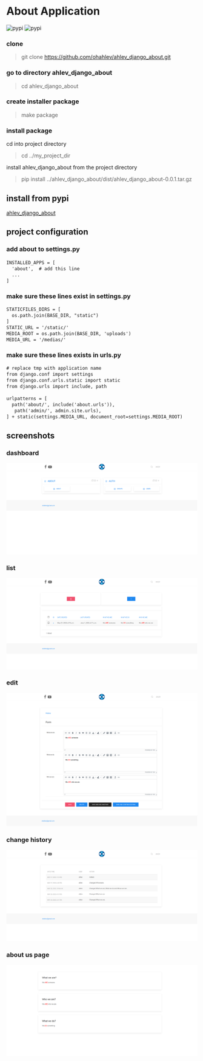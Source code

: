 # About Application
![pypi](https://img.shields.io/pypi/v/ahlev_django_about) ![pypi](https://img.shields.io/pypi/status/ahlev_django_about)

### clone

> git clone https://github.com/ohahlev/ahlev_django_about.git

### go to directory ahlev_django_about

> cd ahlev_django_about

### create installer package

> make package

### install package

cd into project directory

> cd ../my_project_dir

install ahlev_django_about from the project directory

> pip install ../ahlev_django_about/dist/ahlev_django_about-0.0.1.tar.gz


## install from pypi
[ahlev_django_about](https://pypi.org/project/tmp/)

## project configuration
### add about to settings.py

    INSTALLED_APPS = [
      'about',  # add this line
      ...
    ]


### make sure these lines exist in settings.py

    STATICFILES_DIRS = [
      os.path.join(BASE_DIR, "static")
    ]
    STATIC_URL = '/static/'
    MEDIA_ROOT = os.path.join(BASE_DIR, 'uploads')
    MEDIA_URL = '/medias/'

### make sure these lines exists in urls.py

    # replace tmp with application name
    from django.conf import settings
    from django.conf.urls.static import static
    from django.urls import include, path

    urlpatterns = [
      path('about/', include('about.urls')),
       path('admin/', admin.site.urls),
    ] + static(settings.MEDIA_URL, document_root=settings.MEDIA_ROOT)


## screenshots
### dashboard
![](screenshots/dashboard.png)

### list
![](screenshots/list.png)

### edit
![](screenshots/edit.png)

### change history
![](screenshots/change-history.png)

### about us page
![](screenshots/about.png)
